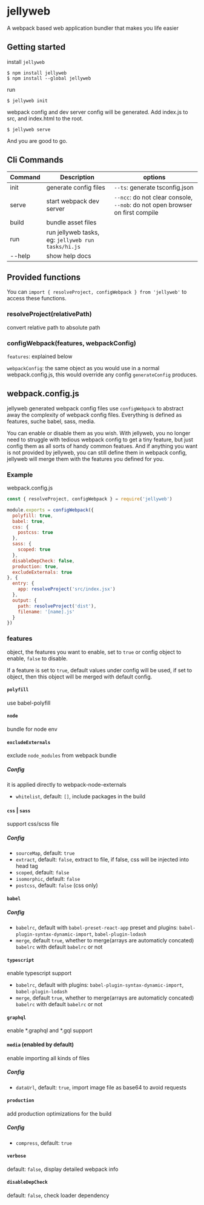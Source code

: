 # jellyweb

A webpack based web application bundler that makes you life easier

## Getting started

install `jellyweb`
```
$ npm install jellyweb
$ npm install --global jellyweb
```

run
```
$ jellyweb init
```

webpack config and dev server config will be generated.
Add index.js to src, and index.html to the root.

```
$ jellyweb serve
```
And you are good to go.

## Cli Commands

| Command | Description                                        | options                                                                      |
| ------- | -------------------------------------------------- | ---------------------------------------------------------------------------- |
| init    | generate config files                              | `--ts`: generate tsconfig.json                                               |
| serve   | start webpack dev server                           | `--ncc`: do not clear console, `--nob`: do not open browser on first compile |
| build   | bundle asset files                                 |                                                                              |
| run     | run jellyweb tasks, eg: `jellyweb run tasks/hi.js` |                                                                              |
| --help  | show help docs                                     |                                                                              |

## Provided functions

You can `import { resolveProject, configWebpack } from 'jellyweb'` to access these functions.

### resolveProject(relativePath)

convert relative path to absolute path

### configWebpack(features, webpackConfig)

`features`: explained below

`webpackConfig`: the same object as you would use in a normal webpack.config.js, this would override any config `generateConfig` produces.

## webpack.config.js

jellyweb generated webpack config files use `configWebpack` to abstract away the complexity of webpack config files. Everything is defined as features, suche babel, sass, media.

You can enable or disable them as you wish. With jellyweb, you no longer need to struggle with tedious webpack config to get a tiny feature, but just config them as all sorts of handy common featues. And if anything you want is not provided by jellyweb, you can still define them in webpack config, jellyweb will merge them with the features you defined for you.

### Example

webpack.config.js

```js
const { resolveProject, configWebpack } = require('jellyweb')

module.exports = configWebpack({
  polyfill: true,
  babel: true,
  css: {
    postcss: true
  },
  sass: {
    scoped: true
  },
  disableDepCheck: false,
  production: true,
  excludeExternals: true
}, {
  entry: {
    app: resolveProject('src/index.jsx')
  },
  output: {
    path: resolveProject('dist'),
    filename: '[name].js'
  }
})
```

### features

object, the features you want to enable, set to `true` or config object to enable, `false` to disable.

If a feature is set to `true`, default values under config will be used, if set to object, then this object will be merged with default config.

#### `polyfill`

use babel-polyfill

#### `node`

bundle for node env

#### `excludeExternals`

exclude `node_modules` from webpack bundle

##### Config

it is applied directly to webpack-node-externals

- `whitelist`, default: `[]`, include packages in the build

#### `css` | `sass`

support css/scss file

##### Config

- `sourceMap`, default: `true`
- `extract`, default: `false`, extract to file, if false, css will be injected into head tag
- `scoped`, default: `false`
- `isomorphic`, default: `false`
- `postcss`, default: `false` (css only)

#### `babel`

##### Config

- `babelrc`, default with `babel-preset-react-app` preset and plugins: `babel-plugin-syntax-dynamic-import`, `babel-plugin-lodash`
- `merge`, default `true`, whether to merge(arrays are automaticly concated) `babelrc` with default `babelrc` or not

#### `typescript`

enable typescript support

- `babelrc`, default with plugins: `babel-plugin-syntax-dynamic-import`, `babel-plugin-lodash`
- `merge`, default `true`, whether to merge(arrays are automaticly concated) `babelrc` with default `babelrc` or not

#### `graphql`

enable *.graphql and *.gql support

#### `media` (enabled by default)

enable importing all kinds of files

##### Config

- `dataUrl`, default: `true`, import image file as base64 to avoid requests

#### `production`

add production optimizations for the build

##### Config

- `compress`, default: `true`

#### `verbose`

default: `false`, display detailed webpack info

#### `disableDepCheck`

default: `false`, check loader dependency
